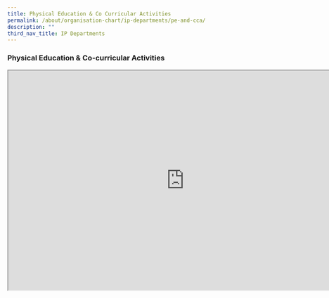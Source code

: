 ```yaml
---
title: Physical Education & Co Curricular Activities
permalink: /about/organisation-chart/ip-departments/pe-and-cca/
description: ""
third_nav_title: IP Departments
---
```

### **Physical Education & Co-curricular Activities**

<iframe src="https://docs.google.com/document/d/e/2PACX-1vTnXVuJo3qYrTbMTLDVPYCDrKoVVD8UFzzhti5k3VwwwxL8W_p9shVhXIEnTwkGmpafwST7dFPQ48vk/pub?embedded=true" width=800px height=500px scrolling="no"></iframe>